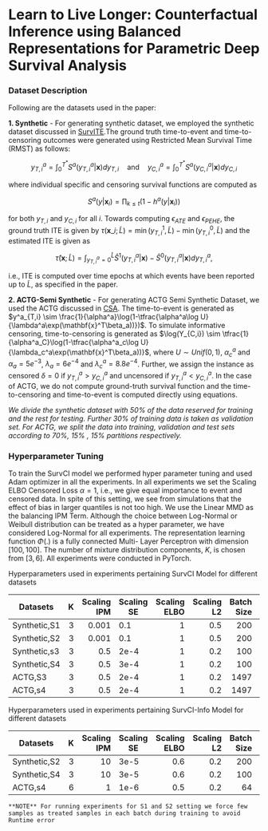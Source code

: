 # Learn to Live Longer: Counterfactual Inference using Balanced Representations for Parametric Deep Survival Analysis

### Dataset Description
Following are the datasets used in the paper:

**1. Synthetic** - For generating synthetic dataset, we employed the synthetic dataset discussed in [SurvITE](https://github.com/SamuelHakansson/survITE).The ground truth time-to-event and time-to-censoring outcomes were generated
using Restricted Mean Survival Time (RMST) as follows:
```math
y^a_{T,i} \textstyle{=} \textstyle{\int}^{T^{*}}_0 {S}^a(y^a_{T,i}|\mathbf{x})dy_{T,i}
      \quad \textrm{and} \quad 
      y^a_{C,i} \textstyle{=} \textstyle{\int}^{T^{*}}_0 {S}^a(y^a_{C,i}|\mathbf{x})dy_{C,i}
```
where individual specific and censoring survival functions are computed as  
```math 
S^a(y|\mathbf{x}_i) = \displaystyle{\prod}_{k \leq t}(1-h^a(y|\mathbf{x}_i))
``` 
for both  $y_{T,i}$  and $y_{C,i}$ for all $i$. Towards computing $\epsilon_{ATE}$ and $\epsilon_{PEHE}$, the ground truth ITE is given by $\tau(\mathbf{x}\_i;\tilde{L}) = \min(y^1_{T,i},\tilde{L}) - \min(y^0_{T,i},\tilde{L})$ and the estimated ITE is given as 
```math 
\hat{\tau}(\mathbf{x};\tilde{L}) = \textstyle{\int}_{y^a_{T,i} = 0}^{\tilde{L}} \hat{S}^1(y^a_{T,i}|\mathbf{x}) - \hat{S}^0(y^a_{T,i}|\mathbf{x}) dy^a_{T,i},
```
i.e., ITE is computed over time epochs at which events have been reported up to $\tilde{L}$, as specified in the paper.

**2. ACTG-Semi Synthetic** - For generating ACTG Semi Synthetic Dataset, we used the ACTG discussed in [CSA](https://github.com/paidamoyo/counterfactual_survival_analysis). The time-to-event is generated as $y^a_{T,i} \sim \frac{1}{\alpha^a}\log(1-\tfrac{\alpha^a\log U}{\lambda^a\exp(\mathbf{x}^T\beta_a))})$. To simulate informative censoring, time-to-censoring is generated as $\log(Y_{C,i}) \sim \tfrac{1}{\alpha^a_C}\log(1-\tfrac{\alpha^a_c\log U}{\lambda_c^a\exp(\mathbf{x}^T\beta_a))}$, where $U \sim Unif(0,1)$, $\alpha_c^a$ and $\alpha_a= 5e^{-3}$, $\lambda_a = 6e^{-4}$ and $\lambda_c^a = 8.8e^{-4}$. Further, we assign the instance as censored $\delta = 0$ if $y^a_{T,i} > y^a_{C,i}$ and uncensored if $y^a_{T,i} < y^a_{C,i}$. In the case of ACTG, we do not compute ground-truth survival function and the time-to-censoring and time-to-event is computed directly using equations.

*We divide the synthetic dataset with 50% of the data reserved for training and the rest for testing. Further 30% of training data is taken as validation set. For ACTG, we split the data into training, validation and test sets according to 70%, 15% , 15% partitions respectively.*

### Hyperparameter Tuning 
To train the SurvCI model we performed hyper parameter tuning and used Adam optimizer in all the experiments. In all experiments we set the Scaling ELBO Censored Loss $\alpha = 1$, i.e., we give equal importance to event and censored data. In spite of this setting, we see from simulations that the effect of bias in larger quantiles is not too high. We use the Linear MMD as the balancing IPM Term. Although the choice between Log-Normal or Weibull distribution can be treated as a  hyper parameter, we have considered Log-Normal for all experiments. The representation learning function $\Phi(.)$ is a fully connected Multi- Layer Perceptron with dimension $[100,100]$. The number of mixture distribution components, $K$, is chosen from $[3,6]$. All experiments were conducted in PyTorch.

Hyperparameters used in experiments pertaining SurvCI Model for different datasets

| Datasets | K | Scaling IPM | Scaling SE | Scaling ELBO|  Scaling L2 |Batch Size| Learning Rate |
| ---------|---:|----:| -----|----:| -----:|-----:|----:|
| Synthetic,S1 | 3 | 0.001 | 0.1 | 1|0.5 | 200 | 3e-4|
| Synthetic,S2 | 3 | 0.001 | 0.1 | 1|0.5 |200 | 3e-4 |
| Synthetic,s3 | 3 | 0.5 | 2e-4 | 1|0.2 |100| 3e-4 |
| Synthetic,S4 | 3 | 0.5 | 3e-4 | 1|0.2 | 100 | 3e-4|
| ACTG,S3 | 3 | 0.5 | 2e-4 |1| 0.2 |1497 | 3e-4 |
| ACTG,s4 | 3 | 0.5 | 2e-4 |1| 0.2 |1497| 3e-4 |

Hyperparameters used in experiments pertaining SurvCI-Info Model for different datasets

| Datasets | K | Scaling IPM | Scaling SE| Scaling ELBO | Scaling L2 |Batch Size| Learning Rate |
| ---------|---:|----:| -----|----:| -----:|-----:|----:|
| Synthetic,S2 | 3 | 10 | 3e-5 | 0.6| 0.2 |200 | 3e-4 |
| Synthetic,S4 | 3 | 10 | 3e-5 | 0.6| 0.2 | 100 | 3e-4|
| ACTG,s4 | 6 | 1 | 1e-6 | 0.5|0.2 |64| 3e-5 |

```
**NOTE** For running experiments for S1 and S2 setting we force few samples as treated samples in each batch during training to avoid Runtime error
```
